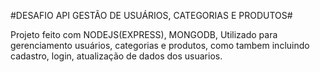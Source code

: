 #DESAFIO API GESTÃO DE USUÁRIOS, CATEGORIAS E PRODUTOS#

Projeto feito com NODEJS(EXPRESS), MONGODB, Utilizado para gerenciamento usuários, categorias e produtos, como tambem incluindo cadastro, login, atualização de dados dos usuarios.
